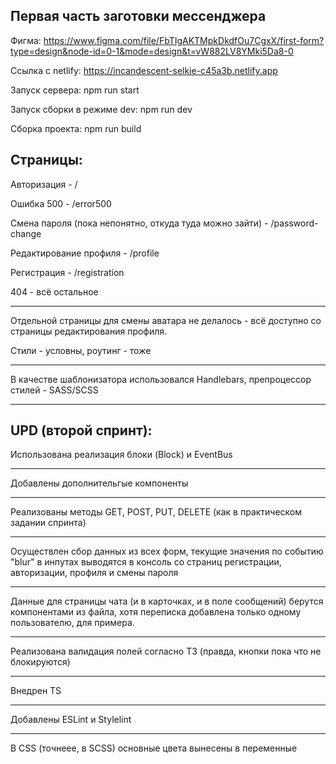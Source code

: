 ## Первая часть заготовки мессенджера

Фигма: https://www.figma.com/file/FbTIgAKTMpkDkdfOu7CgxX/first-form?type=design&node-id=0-1&mode=design&t=vW882LV8YMki5Da8-0

Ссылка с netlify: https://incandescent-selkie-c45a3b.netlify.app

Запуск сервера: npm run start

Запуск сборки в режиме dev: npm run dev

Сборка проекта: npm run build

## Страницы: 

Авторизация - / 

Ошибка 500 - /error500

Смена пароля (пока непонятно, откуда туда можно зайти) - /password-change

Редактирование профиля - /profile 

Регистрация - /registration 

404 - всё остальное

***

Отдельной страницы для смены аватара не делалось - всё доступно со страницы редактирования профиля.

Стили - условны, роутинг - тоже 

***

В качестве шаблонизатора использовался Handlebars, препроцессор стилей - SASS/SCSS

***

## UPD (второй спринт): 


Использована реализация блоки (Block) и EventBus 

***

Добавлены дополнительгые компоненты

***

Реализованы методы GET, POST, PUT, DELETE (как в практическом задании спринта)

***

Осуществлен сбор данных из всех форм, текущие значения по событию "blur" в инпутах выводятся в консоль со страниц регистрации, авторизации, профиля и смены пароля

***

Данные для страницы чата (и в карточках, и в поле сообщений) берутся компонентами из файла, хотя переписка добавлена только одному пользователю, для примера.

***

Реализована валидация полей согласно ТЗ (правда, кнопки пока что не блокируются)

***

Внедрен TS

***

Добавлены ESLint и Stylelint

***

В CSS (точнеее, в SCSS) основные цвета вынесены в переменные
